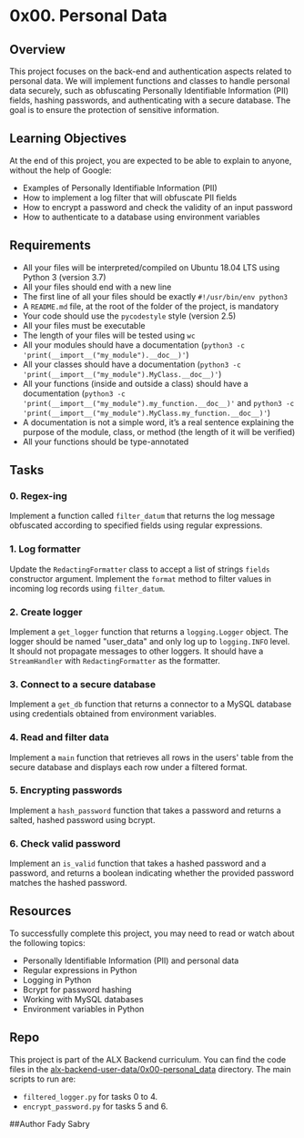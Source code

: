 # 0x00. Personal Data

## Overview
This project focuses on the back-end and authentication aspects related to personal data. We will implement functions and classes to handle personal data securely, such as obfuscating Personally Identifiable Information (PII) fields, hashing passwords, and authenticating with a secure database. The goal is to ensure the protection of sensitive information.

## Learning Objectives
At the end of this project, you are expected to be able to explain to anyone, without the help of Google:
- Examples of Personally Identifiable Information (PII)
- How to implement a log filter that will obfuscate PII fields
- How to encrypt a password and check the validity of an input password
- How to authenticate to a database using environment variables

## Requirements
- All your files will be interpreted/compiled on Ubuntu 18.04 LTS using Python 3 (version 3.7)
- All your files should end with a new line
- The first line of all your files should be exactly `#!/usr/bin/env python3`
- A `README.md` file, at the root of the folder of the project, is mandatory
- Your code should use the `pycodestyle` style (version 2.5)
- All your files must be executable
- The length of your files will be tested using `wc`
- All your modules should have a documentation (`python3 -c 'print(__import__("my_module").__doc__)'`)
- All your classes should have a documentation (`python3 -c 'print(__import__("my_module").MyClass.__doc__)'`)
- All your functions (inside and outside a class) should have a documentation (`python3 -c 'print(__import__("my_module").my_function.__doc__)'` and `python3 -c 'print(__import__("my_module").MyClass.my_function.__doc__)'`)
- A documentation is not a simple word, it’s a real sentence explaining the purpose of the module, class, or method (the length of it will be verified)
- All your functions should be type-annotated

## Tasks
### 0. Regex-ing
Implement a function called `filter_datum` that returns the log message obfuscated according to specified fields using regular expressions.

### 1. Log formatter
Update the `RedactingFormatter` class to accept a list of strings `fields` constructor argument. Implement the `format` method to filter values in incoming log records using `filter_datum`.

### 2. Create logger
Implement a `get_logger` function that returns a `logging.Logger` object. The logger should be named "user_data" and only log up to `logging.INFO` level. It should not propagate messages to other loggers. It should have a `StreamHandler` with `RedactingFormatter` as the formatter.

### 3. Connect to a secure database
Implement a `get_db` function that returns a connector to a MySQL database using credentials obtained from environment variables.

### 4. Read and filter data
Implement a `main` function that retrieves all rows in the users' table from the secure database and displays each row under a filtered format.

### 5. Encrypting passwords
Implement a `hash_password` function that takes a password and returns a salted, hashed password using bcrypt.

### 6. Check valid password
Implement an `is_valid` function that takes a hashed password and a password, and returns a boolean indicating whether the provided password matches the hashed password.

## Resources
To successfully complete this project, you may need to read or watch about the following topics:
- Personally Identifiable Information (PII) and personal data
- Regular expressions in Python
- Logging in Python
- Bcrypt for password hashing
- Working with MySQL databases
- Environment variables in Python

## Repo
This project is part of the ALX Backend curriculum. You can find the code files in the [alx-backend-user-data/0x00-personal_data](https://github.com/alx-backend-user-data/0x00-personal_data) directory. The main scripts to run are:
- `filtered_logger.py` for tasks 0 to 4.
- `encrypt_password.py` for tasks 5 and 6.

##Author
Fady Sabry
